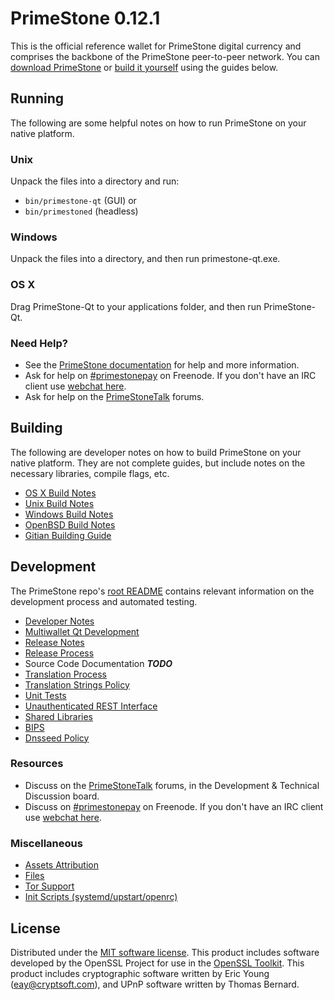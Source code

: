 PrimeStone 0.12.1
=====================

This is the official reference wallet for PrimeStone digital currency and comprises the backbone of the PrimeStone peer-to-peer network. You can [download PrimeStone](https://www.primestone.org/downloads/) or [build it yourself](#building) using the guides below.

Running
---------------------
The following are some helpful notes on how to run PrimeStone on your native platform.

### Unix

Unpack the files into a directory and run:

- `bin/primestone-qt` (GUI) or
- `bin/primestoned` (headless)

### Windows

Unpack the files into a directory, and then run primestone-qt.exe.

### OS X

Drag PrimeStone-Qt to your applications folder, and then run PrimeStone-Qt.

### Need Help?

* See the [PrimeStone documentation](https://primestonepay.atlassian.net/wiki/display/DOC)
for help and more information.
* Ask for help on [#primestonepay](http://webchat.freenode.net?channels=primestonepay) on Freenode. If you don't have an IRC client use [webchat here](http://webchat.freenode.net?channels=primestonepay).
* Ask for help on the [PrimeStoneTalk](https://primestonetalk.org/) forums.

Building
---------------------
The following are developer notes on how to build PrimeStone on your native platform. They are not complete guides, but include notes on the necessary libraries, compile flags, etc.

- [OS X Build Notes](build-osx.md)
- [Unix Build Notes](build-unix.md)
- [Windows Build Notes](build-windows.md)
- [OpenBSD Build Notes](build-openbsd.md)
- [Gitian Building Guide](gitian-building.md)

Development
---------------------
The PrimeStone repo's [root README](/README.md) contains relevant information on the development process and automated testing.

- [Developer Notes](developer-notes.md)
- [Multiwallet Qt Development](multiwallet-qt.md)
- [Release Notes](release-notes.md)
- [Release Process](release-process.md)
- Source Code Documentation ***TODO***
- [Translation Process](translation_process.md)
- [Translation Strings Policy](translation_strings_policy.md)
- [Unit Tests](unit-tests.md)
- [Unauthenticated REST Interface](REST-interface.md)
- [Shared Libraries](shared-libraries.md)
- [BIPS](bips.md)
- [Dnsseed Policy](dnsseed-policy.md)

### Resources
* Discuss on the [PrimeStoneTalk](https://primestonetalk.org/) forums, in the Development & Technical Discussion board.
* Discuss on [#primestonepay](http://webchat.freenode.net/?channels=primestonepay) on Freenode. If you don't have an IRC client use [webchat here](http://webchat.freenode.net/?channels=primestonepay).

### Miscellaneous
- [Assets Attribution](assets-attribution.md)
- [Files](files.md)
- [Tor Support](tor.md)
- [Init Scripts (systemd/upstart/openrc)](init.md)

License
---------------------
Distributed under the [MIT software license](http://www.opensource.org/licenses/mit-license.php).
This product includes software developed by the OpenSSL Project for use in the [OpenSSL Toolkit](https://www.openssl.org/). This product includes
cryptographic software written by Eric Young ([eay@cryptsoft.com](mailto:eay@cryptsoft.com)), and UPnP software written by Thomas Bernard.
